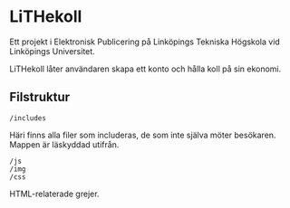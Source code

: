 LiTHekoll
=========

Ett projekt i Elektronisk Publicering på Linköpings Tekniska Högskola vid Linköpings Universitet.

LiTHekoll låter användaren skapa ett konto och hålla koll på sin ekonomi.

## Filstruktur

    /includes
Häri finns alla filer som includeras, de som inte själva möter besökaren. Mappen är läskyddad utifrån.

    /js
    /img
    /css
HTML-relaterade grejer.
